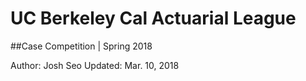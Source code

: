 # UC Berkeley Cal Actuarial League
##Case Competition | Spring 2018

Author: Josh Seo
Updated: Mar. 10, 2018
